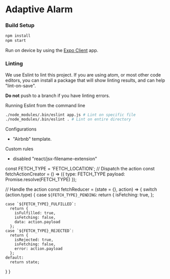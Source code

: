 # Adaptive Alarm

### Build Setup

``` bash
npm install
npm start
```
Run on device by using the [Expo Client](https://expo.io/tools#client) app.

### Linting

We use Eslint to lint this project.
If you are using atom, or most other code editors, you can install a package that will show linting
results, and can help "lint-on-save". 

**Do not** push to a branch if you have linting errors.

Running Eslint from the command line
``` bash
./node_modules/.bin/eslint app.js # Lint on specific file
./node_modules/.bin/eslint . # Lint on entire directory
```
Configurations
- "Airbnb" template. 

Custom rules
- disabled "react/jsx-filename-extension"




const FETCH_TYPE = 'FETCH_LOCATION';
// Dispatch the action
const fetchActionCreator = () => ({  type: FETCH_TYPE
  payload: Promise.resolve(FETCH_TYPE)
});

// Handle the action
const fetchReducer = (state = {}, action) => {
  switch (action.type) {
    case `${FETCH_TYPE}_PENDING`:
      return {
        isFetching: true,
      };

    case `${FETCH_TYPE}_FULFILLED`:
      return {
        isFulfilled: true,
        isFetching: false,
        data: action.payload
      };
    case `${FETCH_TYPE}_REJECTED`:
      return {
        isRejected: true,
        isFetching: false,
        error: action.payload
      };
    default:
      return state;
  }
}
